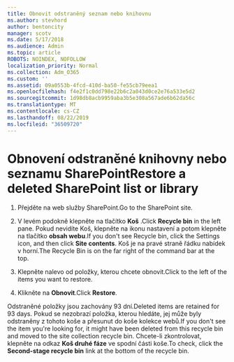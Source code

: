```yaml
---
title: Obnovit odstraněný seznam nebo knihovnu
ms.author: stevhord
author: bentoncity
manager: scotv
ms.date: 5/17/2018
ms.audience: Admin
ms.topic: article
ROBOTS: NOINDEX, NOFOLLOW
localization_priority: Normal
ms.collection: Adm_O365
ms.custom: ''
ms.assetid: 09a0553b-4fcd-410d-ba50-fe55cb79eea1
ms.openlocfilehash: f4e2f1c0dd798e22b6c2a043d0ce2e76a533e5d2
ms.sourcegitcommit: 1d98db8acb9959aba3b5e308a567ade6b62da56c
ms.translationtype: MT
ms.contentlocale: cs-CZ
ms.lasthandoff: 08/22/2019
ms.locfileid: "36509720"
---
```

# <a name="restore-a-deleted-sharepoint-list-or-library"></a><span data-ttu-id="a6c20-102">Obnovení odstraněné knihovny nebo seznamu SharePoint</span><span class="sxs-lookup"><span data-stu-id="a6c20-102">Restore a deleted SharePoint list or library</span></span>

1. <span data-ttu-id="a6c20-103">Přejděte na web služby SharePoint.</span><span class="sxs-lookup"><span data-stu-id="a6c20-103">Go to the SharePoint site.</span></span>
    
2. <span data-ttu-id="a6c20-104">V levém podokně klepněte na tlačítko **Koš** .</span><span class="sxs-lookup"><span data-stu-id="a6c20-104">Click **Recycle bin** in the left pane.</span></span> <span data-ttu-id="a6c20-105">Pokud nevidíte Koš, klepněte na ikonu nastavení a potom klepněte na tlačítko **obsah webu**.</span><span class="sxs-lookup"><span data-stu-id="a6c20-105">If you don't see Recycle bin, click the Settings icon, and then click **Site contents**.</span></span> <span data-ttu-id="a6c20-106">Koš je na pravé straně řádku nabídek v horní.</span><span class="sxs-lookup"><span data-stu-id="a6c20-106">The Recycle Bin is on the far right of the command bar at the top.</span></span>
    
3. <span data-ttu-id="a6c20-107">Klepněte nalevo od položky, kterou chcete obnovit.</span><span class="sxs-lookup"><span data-stu-id="a6c20-107">Click to the left of the items you want to restore.</span></span>
    
4. <span data-ttu-id="a6c20-108">Klikněte na **Obnovit**.</span><span class="sxs-lookup"><span data-stu-id="a6c20-108">Click **Restore**.</span></span>
    
<span data-ttu-id="a6c20-109">Odstraněné položky jsou zachovány 93 dní.</span><span class="sxs-lookup"><span data-stu-id="a6c20-109">Deleted items are retained for 93 days.</span></span> <span data-ttu-id="a6c20-110">Pokud se nezobrazí položka, kterou hledáte, jej může byly odstraněny z tohoto koše a přesunut do koše kolekce webů.</span><span class="sxs-lookup"><span data-stu-id="a6c20-110">If you don't see the item you're looking for, it might have been deleted from this recycle bin and moved to the site collection recycle bin.</span></span> <span data-ttu-id="a6c20-111">Chcete-li zkontrolovat, klepněte na odkaz **Koš druhé fáze** ve spodní části koše.</span><span class="sxs-lookup"><span data-stu-id="a6c20-111">To check, click the **Second-stage recycle bin** link at the bottom of the recycle bin.</span></span> 
  

